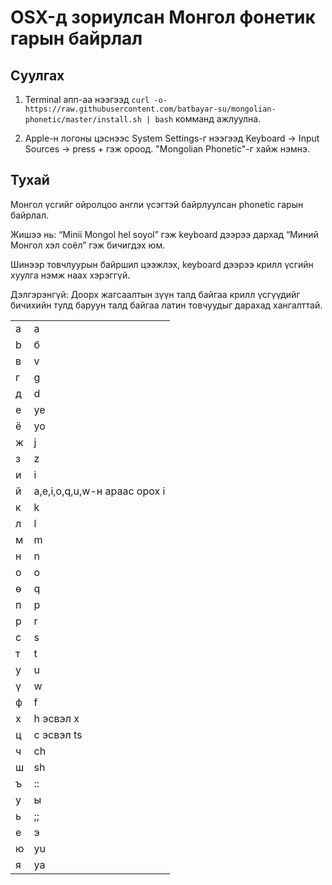 # OSX-д зориулсан Монгол фонетик гарын байрлал

## Суулгах

1. Terminal апп-аа нээгээд `curl -o- https://raw.githubusercontent.com/batbayar-su/mongolian-phonetic/master/install.sh | bash` комманд ажлуулна.

2. Apple-н логоны цэснээс System Settings-г нээгээд Keyboard -> Input Sources -> press + гэж ороод. "Mongolian Phonetic"-г хайж нэмнэ.

## Тухай

Монгол үсгийг ойролцоо англи үсэгтэй байрлуулсан phonetic гарын байрлал.

Жишээ нь:
“Minii Mongol hel soyol”
гэж keyboard дээрээ дархад
“Миний Монгол хэл соёл”
гэж бичигдэх юм.

Шинээр товчлуурын байршил цээжлэх, keyboard дээрээ крилл үсгийн хуулга нэмж наах хэрэггүй.

Дэлгэрэнгүй:
Доорх жагсаалтын зүүн талд байгаа крилл үсгүүдийг бичихийн тулд баруун талд байгаа латин товчуудыг дарахад хангалттай.

| | |
--- | ---
a | a
b | б
в | v
г | g
д | d
е | ye
ё | yo
ж | j
з | z
и | i
й | a,e,i,o,q,u,w-н араас орох i
к | k
л | l
м | m
н | n
о | o
ө | q
п | p
р | r
с | s
т | t
у | u
ү | w
ф | f
х | h эсвэл x
ц | c эсвэл ts
ч | ch
ш | sh
ъ | ::
y | ы
ь | ;;
e | э
ю | yu
я | ya
